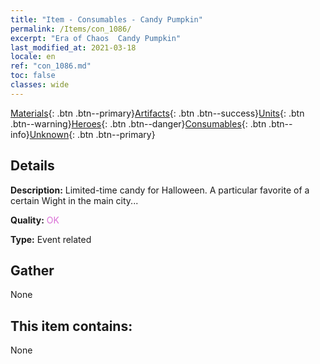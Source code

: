 ```yaml
---
title: "Item - Consumables - Candy Pumpkin"
permalink: /Items/con_1086/
excerpt: "Era of Chaos  Candy Pumpkin"
last_modified_at: 2021-03-18
locale: en
ref: "con_1086.md"
toc: false
classes: wide
---
```

 [Materials](/Items/){: .btn .btn--primary}[Artifacts](/Items/Artifacts/){: .btn .btn--success}[Units](/Items/Units/){: .btn .btn--warning}[Heroes](/Items/Heroes/){: .btn .btn--danger}[Consumables](/Items/Consumables/){: .btn .btn--info}[Unknown](/Items/Unknown/){: .btn .btn--primary}

## Details
 **Description:** Limited-time candy for Halloween. A particular favorite of a certain Wight in the main city...

 **Quality:** <span style="color: #DA70D6">OK</span>

 **Type:** Event related

## Gather

  None

## This item contains:

  None

